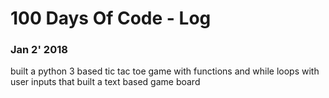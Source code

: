 # 100 Days Of Code - Log

### Jan 2' 2018
built a python 3 based tic tac toe game with functions and while loops with user inputs that built a text based game board

